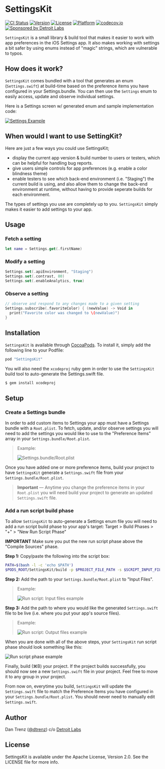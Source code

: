 
# SettingsKit

[![CI Status](http://img.shields.io/travis/dtrenz/SettingsKit.svg?style=flat)](https://travis-ci.org/dtrenz/SettingsKit)
[![Version](https://img.shields.io/cocoapods/v/SettingsKit.svg?style=flat)](http://cocoapods.org/pods/SettingsKit)
[![License](https://img.shields.io/cocoapods/l/SettingsKit.svg?style=flat)](http://cocoapods.org/pods/SettingsKit)
[![Platform](https://img.shields.io/cocoapods/p/SettingsKit.svg?style=flat)](http://cocoapods.org/pods/SettingsKit)
[![codecov.io](https://codecov.io/github/dtrenz/SettingsKit/coverage.svg?branch=develop)](https://codecov.io/github/dtrenz/SettingsKit?branch=develop)
[![Sponsored by Detroit Labs](https://img.shields.io/badge/sponsor-Detroit%20Labs-000000.svg?style=flat)](http://www.detroitlabs.com)

`SettingsKit` is a small library & build tool that makes it easier to work
with app preferences in the iOS Settings app. It also makes working with
settings a bit safer by using enums instead of "magic" strings, which are
vulnerable to typos.


## How does it work?
`SettingsKit` comes bundled with a tool that generates an enum (`Settings.swift`)
at build-time based on the preference items you have configured in your Settings.bundle.
You can then use the `Settings` enum to easily access, update and observe individual
settings.

Here is a Settings screen w/ generated enum and sample implementation code:

[![Settings Example](https://raw.githubusercontent.com/dtrenz/SettingsKit/develop/Screenshots/how-it-works.png)](https://raw.githubusercontent.com/dtrenz/SettingsKit/develop/Screenshots/how-it-works.png)


## When would I want to use SettingKit?

Here are just a few ways you could use SettingsKit;
 - display the current app version & build number to users or testers, which can
 be helpful for handling bug reports.
 - give users simple controls for app preferences (e.g. enable a color blindness theme)
 - enable testers to see which back-end environment (i.e. "Staging") the current
 build is using, and also allow them to change the back-end environment at runtime,
 without having to provide seperate builds for each environment.

The types of settings you use are completely up to you. `SettingsKit` simply
makes it easier to add settings to your app.


## Usage

### Fetch a setting

```swift
let name = Settings.get(.firstName)
```

### Modify a setting

```swift
Settings.set(.apiEnvironment, "Staging")
Settings.set(.contrast, 80)
Settings.set(.enableAnalytics, true)
```

### Observe a setting

```swift
// observe and respond to any changes made to a given setting
Settings.subscribe(.favoriteColor) { (newValue) -> Void in
  print("Favorite color was changed to \(newValue)")
}
```


## Installation

`SettingsKit` is available through [CocoaPods](http://cocoapods.org). To install
it, simply add the following line to your Podfile:

```ruby
pod "SettingsKit"
```

You will also need the `xcodeproj` ruby gem in order to use the `SettingsKit`
build tool to auto-generate the Settings.swift file.

```bash
$ gem install xcodeproj
```


## Setup

### Create a Settings bundle
In order to add custom items to Settings your app must have a Settings bundle
with a `Root.plist`. To fetch, update, and/or observe settings you will need to
add the settings you would like to use to the "Preference Items" array in your
`Settings.bundle/Root.plist`.

> Example:
>
> ![Settings.bundle/Root.plist](https://raw.githubusercontent.com/dtrenz/SettingsKit/develop/Screenshots/setup-root-plist.png)

Once you have added one or more preference items, build your project to have
`SettingsKit` generate a `Settings.swift` file from your `Settings.bundle/Root.plist`.

> **Important** — Anytime you change the preference items in your `Root.plist`
you will need build your project to generate an updated `Settings.swift` file.

### Add a run script build phase
To allow `SettingsKit` to auto-generate a Settings enum file you will need to
add a run script build phase to your app's target: Target > Build Phases > "+" > "New Run Script Phase"

**IMPORTANT** Make sure you put the new run script phase above the "Compile Sources"
phase.

**Step 1:** Copy/paste the following into the script box:

```bash
PATH=$(bash -l -c 'echo $PATH')
$PODS_ROOT/SettingsKit/build -p $PROJECT_FILE_PATH -s $SCRIPT_INPUT_FILE_0 -o $SCRIPT_OUTPUT_FILE_0
```

**Step 2:** Add the path to your `Settings.bundle/Root.plist` to "Input Files".

> Example:
>
> ![Run script: Input files example](https://raw.githubusercontent.com/dtrenz/SettingsKit/develop/Screenshots/setup-input-file.png)

**Step 3:** Add the path to where you would like the generated `Settings.swift`
file to be live (i.e. where you put your app's source files).

> Example:
>
> ![Run script: Output files example](https://raw.githubusercontent.com/dtrenz/SettingsKit/develop/Screenshots/setup-output-file.png)

When you are done with all of the above steps, your `SettingsKit` run script
phase should look something like this:

![Run script phase example](https://raw.githubusercontent.com/dtrenz/SettingsKit/develop/Screenshots/setup-run-script.png)

Finally, build (⌘B) your project. If the project builds successfully, you should
now see a new `Settings.swift` file in your project. Feel free to move it to any
group in your project.

From now on, everytime you build, `SettingsKit` will update the `Settings.swift`
file to match the Preference Items you have configured in your
`Settings.bundle/Root.plist`. You should never need to manually edit `Settings.swift`.


## Author

Dan Trenz ([@dtrenz](http://www.twitter.com/dtrenz)) c/o [Detroit Labs](http://www.detroitlabs.com)


## License

SettingsKit is available under the Apache License, Version 2.0. See the LICENSE file for more info.
